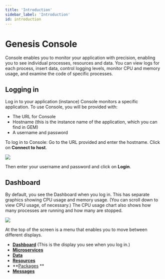 ```yaml
---
title: 'Introduction'
sidebar_label: 'Introduction'
id: introduction
---
```

# Genesis Console
Console enables you to monitor your application with precision, enabling you to see individual processes, resources and data. You can view logs for each process, insert data, control logging levels, monitor CPU and memory usage, and examine the code of specific processes.
## Logging in
Log in to your application (instance)
Console monitors a specific application. To use Console, you will be provided with:
* The URL for Console
* Hostname (this is the instance name of the application, which you can find in GEM)
* A username and password

To log in to Console:
Go to the URL provided and enter the hostname. Click on **Connect to host**.

![](/img/con-hostname.png)

Then enter your username and password and click on **Login**.

## Dashboard
By default, you see the Dashboard when you log in. This has separate graphics showing CPU usage and memory usage. (You can scroll down to view CPU usage, of necessary.) The CPU usage chart also shows how many processes are running and how many are stopped.

![](/img/con-dashboard.png)

At the top of the screen is a menu that enables you to move between different displays.
* **[Dashboard](/managing-applications/operate/genesis-console/intro/#dashboard)** (This is the display you see when you log in.)
* **[Microservices](/managing-applications/operate/genesis-console/microservices/)**
* **[Data](/managing-applications/operate/genesis-console/data/)**
* **[Resources](/managing-applications/operate/genesis-console/resources/)**
* **[Packages](/managing-applications/operate/genesis-console/packages/) **
* **[Messages](/managing-applications/operate/genesis-console/messages/)**
